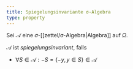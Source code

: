 ```yaml
---
title: Spiegelungsinvariante σ-Algebra
type: property
---
```


Sei $\mathcal{A}$ eine $\sigma$-[[zettel/σ-Algebra|Algebra]] auf $\Omega$.

$\mathcal{A}$ ist *spiegelungsinvariant*, falls
- $\forall S \in \mathcal{A} : -S = \{ -y, y \in S \} \in \mathcal{A}$